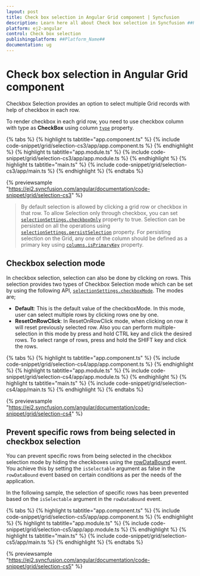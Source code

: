 ```yaml
---
layout: post
title: Check box selection in Angular Grid component | Syncfusion
description: Learn here all about Check box selection in Syncfusion ##Platform_Name## Grid component of Syncfusion Essential JS 2 and more.
platform: ej2-angular
control: Check box selection 
publishingplatform: ##Platform_Name##
documentation: ug
---
```


# Check box selection in Angular Grid component

Checkbox Selection provides an option to select multiple Grid records with help of checkbox in each row.

To render checkbox in each grid row, you need to use checkbox column with type as **CheckBox** using
column [`type`](https://ej2.syncfusion.com/angular/documentation/api/grid/column/#type) property.

{% tabs %}
{% highlight ts tabtitle="app.component.ts" %}
{% include code-snippet/grid/selection-cs3/app/app.component.ts %}
{% endhighlight %}
{% highlight ts tabtitle="app.module.ts" %}
{% include code-snippet/grid/selection-cs3/app/app.module.ts %}
{% endhighlight %}
{% highlight ts tabtitle="main.ts" %}
{% include code-snippet/grid/selection-cs3/app/main.ts %}
{% endhighlight %}
{% endtabs %}
  
{% previewsample "https://ej2.syncfusion.com/angular/documentation/code-snippet/grid/selection-cs3" %}

> By default selection is allowed by clicking a grid row or checkbox in that row. To allow Selection only through checkbox, you can set
[`selectionSettings.checkboxOnly`](https://ej2.syncfusion.com/angular/documentation/api/grid/selectionSettings/#checkboxonly) property to true.
> Selection can be persisted on all the operations
using [`selectionSettings.persistSelection`](https://ej2.syncfusion.com/angular/documentation/api/grid/selectionSettings/#persistselection) property.
For persisting selection on the Grid, any one of the column should be defined as a primary key
using [`columns.isPrimaryKey`](https://ej2.syncfusion.com/angular/documentation/api/grid/column/#isprimarykey) property.

## Checkbox selection mode

In checkbox selection, selection can also be done by clicking on rows. This selection provides two types of Checkbox Selection mode which can be set by using the following API,
[`selectionSettings.checkboxMode`](https://ej2.syncfusion.com/angular/documentation/api/grid/selectionSettings/#checkboxmode). The modes are;

* **Default**: This is the default value of the checkboxMode. In this mode, user can select multiple rows by clicking rows one by one.
* **ResetOnRowClick**: In ResetOnRowClick mode, when clicking on row it will reset previously selected row. Also you can perform multiple-selection in this mode by press
and hold CTRL key and click the desired rows. To select range of rows, press and hold the SHIFT key and click the rows.

{% tabs %}
{% highlight ts tabtitle="app.component.ts" %}
{% include code-snippet/grid/selection-cs4/app/app.component.ts %}
{% endhighlight %}
{% highlight ts tabtitle="app.module.ts" %}
{% include code-snippet/grid/selection-cs4/app/app.module.ts %}
{% endhighlight %}
{% highlight ts tabtitle="main.ts" %}
{% include code-snippet/grid/selection-cs4/app/main.ts %}
{% endhighlight %}
{% endtabs %}
  
{% previewsample "https://ej2.syncfusion.com/angular/documentation/code-snippet/grid/selection-cs4" %}

## Prevent specific rows from being selected in checkbox selection

You can prevent specific rows from being selected in the checkbox selection mode by hiding the checkboxes using the [rowDataBound](https://ej2.syncfusion.com/angular/documentation/api/grid/#rowdatabound) event. You achieve this by setting the `isSelectable` argument as false in the `rowDataBound` event based on certain conditions as per the needs of the application.

In the following sample, the selection of specific rows has been prevented based on the `isSelectable` argument in the `rowDataBound` event.

{% tabs %}
{% highlight ts tabtitle="app.component.ts" %}
{% include code-snippet/grid/selection-cs5/app/app.component.ts %}
{% endhighlight %}
{% highlight ts tabtitle="app.module.ts" %}
{% include code-snippet/grid/selection-cs5/app/app.module.ts %}
{% endhighlight %}
{% highlight ts tabtitle="main.ts" %}
{% include code-snippet/grid/selection-cs5/app/main.ts %}
{% endhighlight %}
{% endtabs %}
  
{% previewsample "https://ej2.syncfusion.com/angular/documentation/code-snippet/grid/selection-cs5" %}
